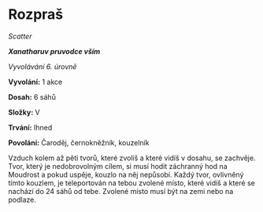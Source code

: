 # Rozpraš

*Scatter*

***Xanatharuv pruvodce vším***

 *Vyvolávání 6. úrovně* 
 

**Vyvolání:** 1 akce

**Dosah:** 6 sáhů

**Složky:** V

**Trvání:** Ihned

**Povolání:** Čaroděj, černokněžník, kouzelník
 
Vzduch kolem až pěti tvorů, které zvolíš a které vidíš v dosahu, se zachvěje. Tvor, který je nedobrovolným cílem, si musí hodit záchranný hod na Moudrost a pokud uspěje, kouzlo na něj nepůsobí. Každý tvor, ovlivněný tímto kouzlem, je teleportován na tebou zvolené místo, které vidíš a které se nachází do 24 sáhů od tebe. Zvolené místo musí být na zemi nebo na podlaze.